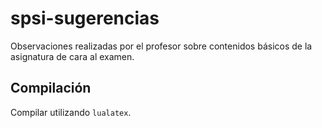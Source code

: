# spsi-sugerencias

Observaciones realizadas por el profesor sobre contenidos básicos de la asignatura de cara al examen.

## Compilación

Compilar utilizando `lualatex`.
